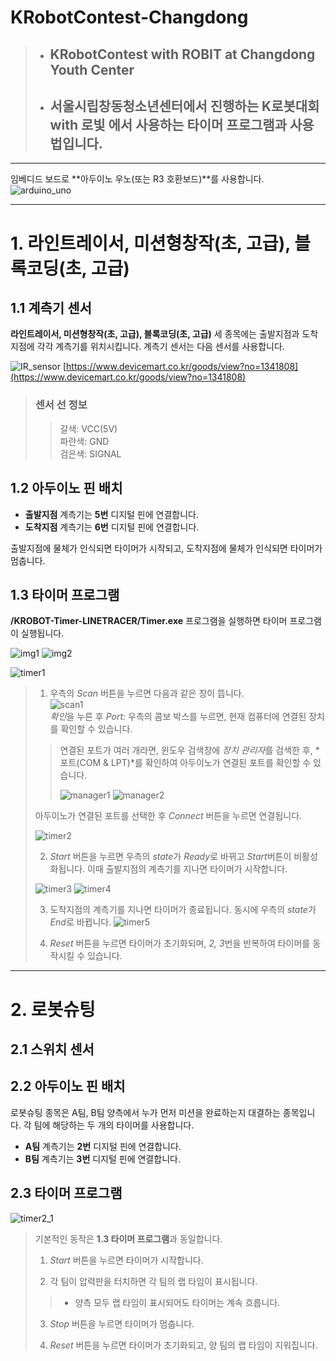 # KRobotContest-Changdong
> - ## KRobotContest with ROBIT at Changdong Youth Center
>
> - ## 서울시립창동청소년센터에서 진행하는 **K로봇대회 with 로빛** 에서 사용하는 타이머 프로그램과 사용법입니다.

---

임베디드 보드로 **아두이노 우노(또는 R3 호환보드)**를 사용합니다.
![arduino_uno](/image/arduino_uno.png)

---

# 1. 라인트레이서, 미션형창작(초, 고급), 블록코딩(초, 고급)

## 1.1 계측기 센서
**라인트레이서, 미션형창작(초, 고급), 블록코딩(초, 고급)** 세 종목에는 출발지점과 도착지점에 각각 계측기를 위치시킵니다. 계측기 센서는 다음 센서를 사용합니다.

![IR_sensor](/image/IR_sensor.png)
[https://www.devicemart.co.kr/goods/view?no=1341808](https://www.devicemart.co.kr/goods/view?no=1341808)

> ### 센서 선 정보
>> 갈색: VCC(5V)</br>
>> 파란색: GND</br>
>> 검은색: SIGNAL

## 1.2 아두이노 핀 배치
- **출발지점** 계측기는 **5번** 디지털 핀에 연결합니다.
- **도착지점** 계측기는 **6번** 디지털 핀에 연결합니다.

출발지점에 물체가 인식되면 타이머가 시작되고, 도착지점에 물체가 인식되면 타이머가 멈춥니다.

## 1.3 타이머 프로그램
**/KROBOT-Timer-LINETRACER/Timer.exe** 프로그램을 실행하면 타이머 프로그램이 실행됩니다.

![img1](/image/img1.png)
![img2](/image/img2.png)

![timer1](/image/timer1.png)

> 1. 우측의 *Scan* 버튼을 누르면 다음과 같은 창이 뜹니다.</br>
> ![scan1](/image/scan1.png) </br>
> *확인*을 누른 후 *Port:* 우측의 콤보 박스를 누르면, 현재 컴퓨터에 연결된 장치를 확인할 수 있습니다.
>
>> 연결된 포트가 여러 개라면, 윈도우 검색창에 *장치 관리자*를 검색한 후, *포트(COM & LPT)*를 확인하여 아두이노가 연결된 포트를 확인할 수 있습니다.
>>
>> ![manager1](/image/manager1.png)
>> ![manager2](/image/manager2.png)
>>
> 아두이노가 연결된 포트를 선택한 후 *Connect* 버튼을 누르면 연결됩니다.
> 
> ![timer2](/image/timer2.png)
>
> 2. *Start* 버튼을 누르면 우측의 *state*가 *Ready*로 바뀌고 *Start*버튼이 비활성화됩니다. 이때 출발지점의 계측기를 지나면 타이머가 시작합니다.
>
> ![timer3](/image/timer3.png)
> ![timer4](/image/timer4.png)
>
> 3. 도착지점의 계측기를 지나면 타이머가 종료됩니다. 동시에 우측의 *state*가 *End*로 바뀝니다.
> ![timer5](/image/timer5.png)
> 
> 4. *Reset* 버튼을 누르면 타이머가 초기화되며, *2, 3*번을 반복하여 타이머를 동작시킬 수 있습니다.
>

---

# 2. 로봇슈팅
## 2.1 스위치 센서
## 2.2 아두이노 핀 배치

로봇슈팅 종목은 A팀, B팀 양측에서 누가 먼저 미션을 완료하는지 대결하는 종목입니다. 각 팀에 해당하는 두 개의 타이머를 사용합니다.
- **A팀** 계측기는 **2번** 디지털 핀에 연결합니다.
- **B팀** 계측기는 **3번** 디지털 핀에 연결합니다.

## 2.3 타이머 프로그램
![timer2_1](/image/timer2_1.png)
> 기본적인 동작은 **1.3 타이머 프로그램**과 동일합니다.
> 1. *Start* 버튼을 누르면 타이머가 시작합니다.
>
> 2. 각 팀이 압력판을 터치하면 각 팀의 랩 타임이 표시됩니다.
>> * 양측 모두 랩 타임이 표시되어도 타이머는 계속 흐릅니다.
>
> 3. *Stop* 버튼을 누르면 타이머가 멈춥니다.
>
> 4. *Reset* 버튼을 누르면 타이머가 초기화되고, 양 팀의 랩 타임이 지워집니다.
